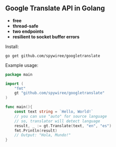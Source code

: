 ## Google Translate API in Golang

 - **free**
 - **thread-safe**
 - **two endpoints**
 - **resilient to socket buffer errors**

Install:
```
go get github.com/spywiree/googletranslate
```

Example usage:
```go
package main

import (
    "fmt"
    gt "github.com/spywiree/googletranslate"
)

func main(){
    const text string = `Hello, World!`
    // you can use "auto" for source language
    // so, translator will detect language
    result, _ := gt.Translate(text, "en", "es")
    fmt.Println(result)
    // Output: "Hola, Mundo!"
}
```
